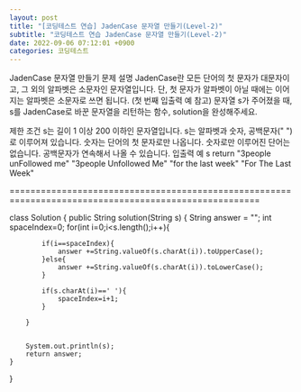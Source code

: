 ```yaml
---
layout: post
title: "[코딩테스트 연습] JadenCase 문자열 만들기(Level-2)"
subtitle: "코딩테스트 연습 JadenCase 문자열 만들기(Level-2)"
date: 2022-09-06 07:12:01 +0900
categories: 코딩테스트
---
```

JadenCase 문자열 만들기
문제 설명
JadenCase란 모든 단어의 첫 문자가 대문자이고, 그 외의 알파벳은 소문자인 문자열입니다. 단, 첫 문자가 알파벳이 아닐 때에는 이어지는 알파벳은 소문자로 쓰면 됩니다. (첫 번째 입출력 예 참고)
문자열 s가 주어졌을 때, s를 JadenCase로 바꾼 문자열을 리턴하는 함수, solution을 완성해주세요.

제한 조건
s는 길이 1 이상 200 이하인 문자열입니다.
s는 알파벳과 숫자, 공백문자(" ")로 이루어져 있습니다.
숫자는 단어의 첫 문자로만 나옵니다.
숫자로만 이루어진 단어는 없습니다.
공백문자가 연속해서 나올 수 있습니다.
입출력 예
s	return
"3people unFollowed me"	"3people Unfollowed Me"
"for the last week"	"For The Last Week"

======================================================================================================

class Solution {
    public String solution(String s) {
        String answer = "";
        int spaceIndex=0;
        for(int i=0;i<s.length();i++){
            
            if(i==spaceIndex){
                answer +=String.valueOf(s.charAt(i)).toUpperCase();
            }else{
                answer +=String.valueOf(s.charAt(i)).toLowerCase();
            }
            
            if(s.charAt(i)==' '){
                spaceIndex=i+1;
            }
            
        }
        
        
        System.out.println(s);
        return answer;
    }
}
